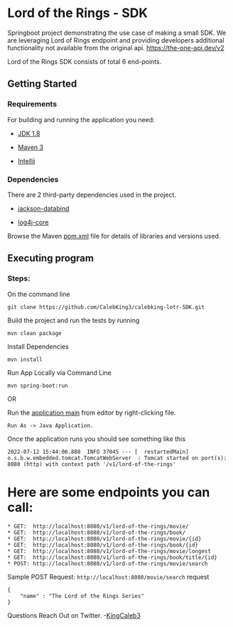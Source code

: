# Lord of the Rings - SDK

Springboot project demonstrating the use case of making a small SDK. We are leveraging Lord of Rings endpoint and
providing developers additional functionality not available from the original api.
https://the-one-api.dev/v2

Lord of the Rings SDK consists of total 6 end-points.

## Getting Started

### Requirements
For building and running the application you need:

* [JDK 1.8](https://www.oracle.com/java/technologies/downloads/#java8)

* [Maven 3](https://maven.apache.org/)

* [Intellij](https://www.jetbrains.com)

### Dependencies

There are 2 third-party dependencies used in the project.

* [jackson-databind](https://mvnrepository.com/artifact/com.fasterxml.jackson.core/jackson-databind)

* [log4j-core](https://mvnrepository.com/artifact/org.apache.logging.log4j/log4j-core)

Browse the Maven [pom.xml](https://github.com/thasanli/LordOfTheRings_SDK/blob/main/pom.xml) file for details of
libraries and versions used.

## Executing program

### Steps:

On the command line

	git clone https://github.com/CalebKing3/calebking-lotr-SDK.git

Build the project and run the tests by running

	mvn clean package

Install Dependencies

```
mvn install
```

Run App Locally via Command Line

```
mvn spring-boot:run
```

OR

Run
the [application main](https://github.com/CalebKing3/calebking-lotr-SDK/blob/main/src/main/java/com/lordofrings/sdk/LotrApplication.java)
from editor by right-clicking file.

	Run As -> Java Application. 

Once the application runs you should see something like this

	2022-07-12 15:44:06.808  INFO 37045 --- [  restartedMain] o.s.b.w.embedded.tomcat.TomcatWebServer  : Tomcat started on port(s): 8080 (http) with context path '/v1/lord-of-the-rings'

# Here are some endpoints you can call:


	* GET:  http://localhost:8080/v1/lord-of-the-rings/movie/
	* GET:  http://localhost:8080/v1/lord-of-the-rings/book/
	* GET:  http://localhost:8080/v1/lord-of-the-rings/movie/{id}
	* GET:  http://localhost:8080/v1/lord-of-the-rings/book/{id}
	* GET:  http://localhost:8080/v1/lord-of-the-rings/movie/longest
	* GET:  http://localhost:8080/v1/lord-of-the-rings/book/title/{id}
	* POST: http://localhost:8080/v1/lord-of-the-rings/movie/search

Sample POST Request: `http://localhost:8080/movie/search` request

	{
        "name" : "The Lord of the Rings Series"
	}

Questions Reach Out on Twitter. -[KingCaleb3](https://twitter.com/KingCaleb3) 







